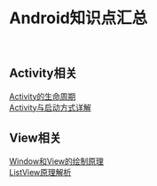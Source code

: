 # Android知识点汇总
&#8196;&#8196;
## Activity相关

[Activity的生命周期](https://developer.android.google.cn/guide/components/activities/index.html)</br>
[Activity与启动方式详解](http://blog.csdn.net/singwhatiwanna/article/details/9294285)

## View相关

[Window和View的绘制原理](http://www.jianshu.com/p/060b5f68da79)</br>
[ListView原理解析](http://blog.csdn.net/guolin_blog/article/details/44996879)
